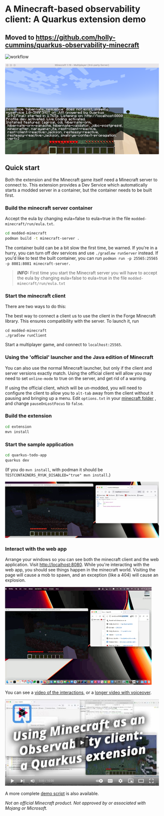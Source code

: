 # A Minecraft-based observability client: A Quarkus extension demo

## Moved to https://github.com/holly-cummins/quarkus-observability-minecraft

![workflow](https://github.com/holly-cummins/quarkus-minecraft-observability-extension/actions/workflows/actions.yml/badge.svg)

![a minecraft screen with quarkus logging in it](images/startuplogging.png)

## Quick start

Both the extension and the Minecraft game itself need a Minecraft server to connect to. This extension provides a Dev
Service which automatically starts a modded server in a container, but the container needs to be built first.

### Build the minecraft server container

Accept the eula by changing eula=false to eula=true in the file `modded-minecraft/run/eula.txt`.

```bash
cd modded-minecraft
podman build -t minecraft-server .
```

The container build can be a bit slow the first time, be warned. If you're in a hurry, you can turn off dev services and
use `./gradlew runServer` instead. If you'd like to test the built container, you can run
`podman run -p 25565:25565 -p 8081:8081 minecraft-server.`
> **_INFO:_** First time you start the Minecraft server you will have to accept the eula by changing eula=false to
> eula=true in the file `modded-minecraft/run/eula.txt`

### Start the minecraft client

There are two ways to do this:

The best way to connect a client us to use the client in the Forge Minecraft library. This ensures compatibility with
the server. To launch it, run

```
cd modded-minecraft
./gradlew runClient
```

Start a multiplayer game, and connect to `localhost:25565`.

### Using the 'official' launcher and the Java edition of Minecraft

You can also use the normal Minecraft launcher, but only if the client and server versions exactly match.
Using the official client will allow you may need to set `online-mode` to true on the server, and get rid of a warning.

If using the official client, which will be un-modded, you will need to configure the client to allow you to `alt-tab`
away from the client without it pausing and bringing up
a menu. Edit `options.txt` in
your [minecraft folder](https://gaming.stackexchange.com/questions/15664/can-i-alt-tab-out-of-minecraft-without-the-game-auto-pausing)
, and change `pauseOnLostFocus` to `false`.

### Build the extension

```bash
cd extension
mvn install
```

### Start the sample application

```bash
cd quarkus-todo-app
quarkus dev
```

(If you do `mvn install`, with podman it should be `TESTCONTAINERS_RYUK_DISABLED="true" mvn install`.)

![a minecraft screen with a timestamped chicken](images/normal-hit.png)

### Interact with the web app

Arrange your windows so you can see both the minecraft client and the web application.
Visit [http://localhost:8080](http://localhost:8080). While you're interacting with the web app, you should see things
happen in the minecraft world. Visiting the page will cause a mob to spawn, and an exception (like a 404) will cause an
explosion.

![an animated gif showing web page hits triggering chickens](images/interactions.gif)

You can see a [video of the interactions](images/interactions.mov), or
a [longer video with voiceover](https://www.youtube.com/watch?v=w5SBQpAQ8m8).

[![a youtube title screen](images/youtubethumbnail.png)](https://www.youtube.com/watch?v=w5SBQpAQ8m8)

A more complete [demo script](demo-script.md) is also available.

_Not an official Minecraft product. Not approved by or associated with Mojang or Microsoft._
